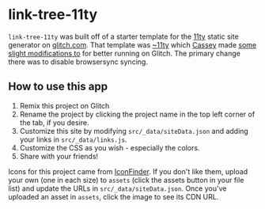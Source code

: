 # link-tree-11ty

`link-tree-11ty` was built off of a starter template for the [11ty](https://11ty.io) static site generator on [glitch.com](https://glitch.com). That template was [~11ty](https://glitch.com/~11ty) which [Cassey](https://glitch.com/@cassey) made [some slight modifications to](https://glitch.com/~11ty-simple) for better running on Glitch. The primary change there was to disable browsersync syncing. 

## How to use this app
1. Remix this project on Glitch
2. Rename the project by clicking the project name in the top left corner of the tab, if you desire.
3. Customize this site by modifying `src/_data/siteData.json` and adding your links in `src/_data/links.js`. 
4. Customize the CSS as you wish - especially the colors.
5. Share with your friends!


Icons for this project came from [IconFinder](https://www.iconfinder.com/icons/3775424/chemical_links_connection_connections_link_scheme_molecule_network_web_icon_icon). If you don't like them, upload your own (one in each size) to `assets` (click the assets button in your file list) and update the URLs in `src/_data/siteData.json`. Once you've uploaded an asset in `assets`, click the image to see its CDN URL. 